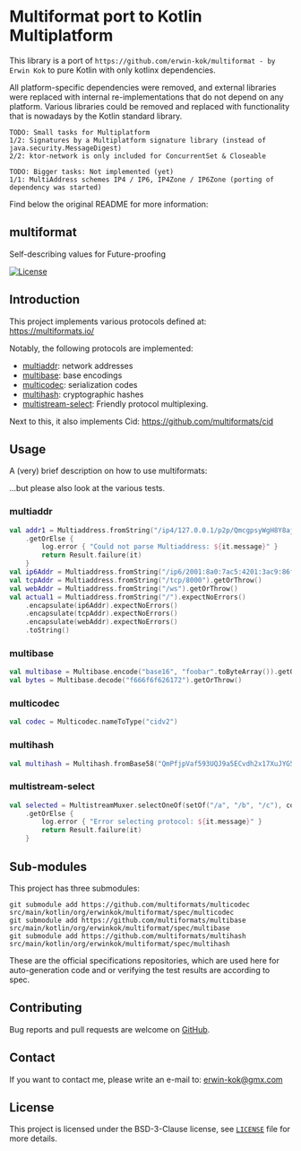 # Multiformat port to Kotlin Multiplatform
This library is a port of `https://github.com/erwin-kok/multiformat - by Erwin Kok` to pure Kotlin with only kotlinx dependencies.

All platform-specific dependencies were removed, and external libraries were replaced with internal re-implementations that do not depend on any platform.
Various libraries could be removed and replaced with functionality that is nowadays by the Kotlin standard library.

```text
TODO: Small tasks for Multiplatform
1/2: Signatures by a Multiplatform signature library (instead of java.security.MessageDigest)
2/2: ktor-network is only included for ConcurrentSet & Closeable
```

```text
TODO: Bigger tasks: Not implemented (yet)
1/1: MultiAddress schemes IP4 / IP6, IP4Zone / IP6Zone (porting of dependency was started)
```

Find below the original README for more information:

## multiformat
Self-describing values for Future-proofing

[![License](https://img.shields.io/github/license/erwin-kok/multiformat.svg)](https://github.com/erwin-kok/multiformat/blob/master/LICENSE)

## Introduction

This project implements various protocols defined at: https://multiformats.io/

Notably, the following protocols are implemented:

- [multiaddr](https://github.com/multiformats/multiaddr): network addresses
- [multibase](https://github.com/multiformats/multibase): base encodings
- [multicodec](https://github.com/multiformats/multicodec): serialization codes
- [multihash](https://github.com/multiformats/multihash): cryptographic hashes
- [multistream-select](https://github.com/multiformats/multistream-select): Friendly protocol multiplexing.

Next to this, it also implements Cid: https://github.com/multiformats/cid


## Usage

A (very) brief description on how to use multiformats:

...but please also look at the various tests.

### multiaddr

```kotlin
val addr1 = Multiaddress.fromString("/ip4/127.0.0.1/p2p/QmcgpsyWgH8Y8ajJz1Cu72KnS5uo2Aa2LpzU7kinSupNKC/tcp/1234")
    .getOrElse {
        log.error { "Could not parse Multiaddress: ${it.message}" }
        return Result.failure(it)
    }
val ip6Addr = Multiaddress.fromString("/ip6/2001:8a0:7ac5:4201:3ac9:86ff:fe31:7095").getOrThrow()
val tcpAddr = Multiaddress.fromString("/tcp/8000").getOrThrow()
val webAddr = Multiaddress.fromString("/ws").getOrThrow()
val actual1 = Multiaddress.fromString("/").expectNoErrors()
    .encapsulate(ip6Addr).expectNoErrors()
    .encapsulate(tcpAddr).expectNoErrors()
    .encapsulate(webAddr).expectNoErrors()
    .toString()
```

### multibase

```kotlin
val multibase = Multibase.encode("base16", "foobar".toByteArray()).getOrThrow()
val bytes = Multibase.decode("f666f6f626172").getOrThrow()
```

### multicodec
```kotlin
val codec = Multicodec.nameToType("cidv2")
```

### multihash
```kotlin
val multihash = Multihash.fromBase58("QmPfjpVaf593UQJ9a5ECvdh2x17XuJYG5Yanv5UFnH3jPE")
```

### multistream-select

```kotlin
val selected = MultistreamMuxer.selectOneOf(setOf("/a", "/b", "/c"), connection)
    .getOrElse {
        log.error { "Error selecting protocol: ${it.message}" }
        return Result.failure(it)
    }
```


## Sub-modules

This project has three submodules:

```shell
git submodule add https://github.com/multiformats/multicodec src/main/kotlin/org/erwinkok/multiformat/spec/multicodec
git submodule add https://github.com/multiformats/multibase src/main/kotlin/org/erwinkok/multiformat/spec/multibase
git submodule add https://github.com/multiformats/multihash src/main/kotlin/org/erwinkok/multiformat/spec/multihash
```

These are the official specifications repositories, which are used here for auto-generation code and or verifying the 
test results are according to spec.

## Contributing

Bug reports and pull requests are welcome on [GitHub](https://github.com/erwin-kok/multiformat).

## Contact

If you want to contact me, please write an e-mail to: [erwin-kok@gmx.com](mailto:erwin-kok@gmx.com)

## License

This project is licensed under the BSD-3-Clause license, see [`LICENSE`](LICENSE) file for more details. 
